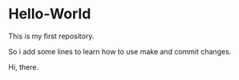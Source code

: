 # Hello-World
This is my first repository.

So i add some lines to learn how to use make and commit changes.

Hi, there.
